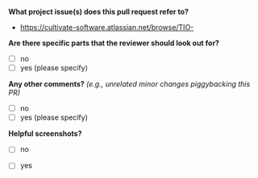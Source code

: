 **What project issue(s) does this pull request refer to?**

- https://cultivate-software.atlassian.net/browse/TIO-

**Are there specific parts that the reviewer should look out for?**

- [ ] no
- [ ] yes (please specify)

**Any other comments?** _(e.g., unrelated minor changes piggybacking this PR)_

- [ ] no
- [ ] yes (please specify)

**Helpful screenshots?**

- [ ] no
- [ ] yes

